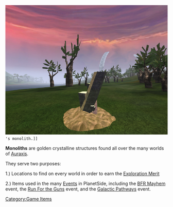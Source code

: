 ![`Amerish_monolith.jpg`](images/Amerish_monolith.jpg "fig:Amerish_monolith.jpg")`'s monolith.]]`

**Monoliths** are golden crystalline structures found all over the many
worlds of [Auraxis](../locations/Auraxis.md).

They serve two purposes:

1.) Locations to find on every world in order to earn the [Exploration
Merit](<Exploration_(Merit)>)

2.) Items used in the many [Events](../etc/Events.md) in PlanetSide,
including the [BFR Mayhem](../etc/BFR_Mayhem.md) event, the [Run For
the Guns](../etc/Run_For_the_Guns.md) event, and the [Galactic
Pathways](../etc/Galactic_Pathways.md) event.

[Category:Game Items](Category:Game_Items.md)
